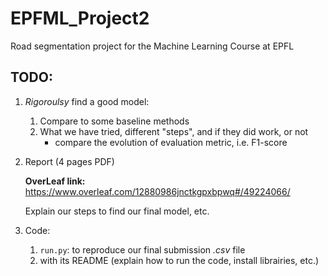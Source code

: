# EPFML_Project2
Road segmentation project for the Machine Learning Course at EPFL

## TODO:
1. *Rigoroulsy* find a good model:
   1. Compare to some baseline methods
   2. What we have tried, different "steps", and if they did work, or not
      * compare the evolution of evaluation metric, i.e. F1-score

2. Report (4 pages PDF)

   **OverLeaf link:** https://www.overleaf.com/12880986jnctkgpxbpwq#/49224066/
   
   Explain our steps to find our final model, etc.

3. Code:
   1. `run.py`: to reproduce our final submission *.csv* file
   2. with its README (explain how to run the code, install librairies, etc.)
